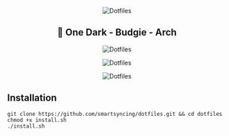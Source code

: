<p align="center">
  <img src="https://raw.githubusercontent.com/smartersyncing/dotfiles/main/assets/dots.png" alt="Dotfiles"/>
</p>

<h2 align=center>🐧 One Dark - Budgie - Arch</h2>

<p align="center">
  <img src="https://raw.githubusercontent.com/smartsyncing/dotfiles/main/assets/rice3.png" alt="Dotfiles"/>
</p>
<p align="center">
  <img src="https://raw.githubusercontent.com/smartsyncing/dotfiles/main/assets/rice.png" alt="Dotfiles"/>
</p>
<p align="center">
  <img src="https://raw.githubusercontent.com/smartsyncing/dotfiles/main/assets/rice2.png" alt="Dotfiles"/>
</p>

## Installation
```
git clone https://github.com/smartsyncing/dotfiles.git && cd dotfiles
chmod +x install.sh
./install.sh
```
